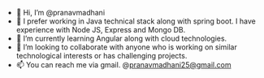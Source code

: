 - 👋 Hi, I’m @pranavmadhani
- 👀 I prefer working in Java technical stack along with spring boot. I have experience with Node JS, Express and Mongo DB.
- 🌱 I’m currently learning Angular along with cloud technologies.
- 💞️ I’m looking to collaborate with anyone who is working on similar technological interests or has challenging projects.
- 📫 You can reach me via gmail. @pranavmadhani25@gmail.com

<!---
pranavmadhani/pranavmadhani is a ✨ special ✨ repository because its `README.md` (this file) appears on your GitHub profile.
You can click the Preview link to take a look at your changes.
--->
